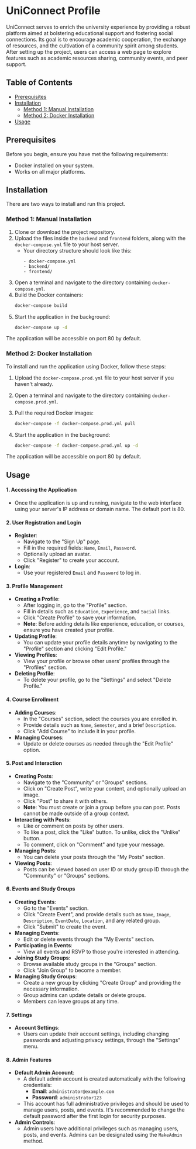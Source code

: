 # UniConnect Profile

UniConnect serves to enrich the university experience by providing a robust platform aimed at bolstering educational support and fostering social connections. Its goal is to encourage academic cooperation, the exchange of resources, and the cultivation of a community spirit among students. After setting up the project, users can access a web page to explore features such as academic resources sharing, community events, and peer support.

## Table of Contents

- [Prerequisites](#prerequisites)
- [Installation](#installation)
  - [Method 1: Manual Installation](#method-1-manual-installation)
  - [Method 2: Docker Installation](#method-2-docker-installation)
- [Usage](#usage)


## Prerequisites

Before you begin, ensure you have met the following requirements:

- Docker installed on your system.
- Works on all major platforms.

## Installation

There are two ways to install and run this project.

### Method 1: Manual Installation

1. Clone or download the project repository.
2. Upload the files inside the `backend` and `frontend` folders, along with the `docker-compose.yml` file to your host server.
   - Your directory structure should look like this:
     ```
     - docker-compose.yml
     - backend/
     - frontend/
     ```
3. Open a terminal and navigate to the directory containing `docker-compose.yml`.
4. Build the Docker containers:
   ```bash
   docker-compose build
   ```
5. Start the application in the background:
   ```bash
   docker-compose up -d
   ```
The application will be accessible on port 80 by default.

### Method 2: Docker Installation

To install and run the application using Docker, follow these steps:

1. Upload the `docker-compose.prod.yml` file to your host server if you haven't already.

2. Open a terminal and navigate to the directory containing `docker-compose.prod.yml`.

3. Pull the required Docker images:

   ```bash
   docker-compose -f docker-compose.prod.yml pull
   ```
 
4. Start the application in the background:

   ```bash
   docker-compose -f docker-compose.prod.yml up -d
   ```
 
The application will be accessible on port 80 by default.

## Usage

#### 1. **Accessing the Application**
   - Once the application is up and running, navigate to the web interface using your server's IP address or domain name. The default port is 80.

#### 2. **User Registration and Login**
   - **Register**: 
     - Navigate to the "Sign Up" page.
     - Fill in the required fields: `Name`, `Email`, `Password`.
     - Optionally upload an avatar.
     - Click "Register" to create your account.
   - **Login**:
     - Use your registered `Email` and `Password` to log in.

#### 3. **Profile Management**
   - **Creating a Profile**:
     - After logging in, go to the "Profile" section.
     - Fill in details such as `Education`, `Experience`, and `Social` links.
     - Click "Create Profile" to save your information.
     - **Note**: Before adding details like experience, education, or courses, ensure you have created your profile.
   - **Updating Profile**:
     - You can update your profile details anytime by navigating to the "Profile" section and clicking "Edit Profile."
   - **Viewing Profiles**:
     - View your profile or browse other users' profiles through the "Profiles" section.
   - **Deleting Profile**:
     - To delete your profile, go to the "Settings" and select "Delete Profile."

#### 4. **Course Enrollment**
   - **Adding Courses**:
     - In the "Courses" section, select the courses you are enrolled in.
     - Provide details such as `Name`, `Semester`, and a brief `Description`.
     - Click "Add Course" to include it in your profile.
   - **Managing Courses**:
     - Update or delete courses as needed through the "Edit Profile" option.

#### 5. **Post and Interaction**
   - **Creating Posts**:
     - Navigate to the "Community" or "Groups" sections.
     - Click on "Create Post", write your content, and optionally upload an image.
     - Click "Post" to share it with others.
     - **Note**: You must create or join a group before you can post. Posts cannot be made outside of a group context.
   - **Interacting with Posts**:
     - Like or comment on posts by other users.
     - To like a post, click the "Like" button. To unlike, click the "Unlike" button.
     - To comment, click on "Comment" and type your message.
   - **Managing Posts**:
     - You can delete your posts through the "My Posts" section.
   - **Viewing Posts**:
     - Posts can be viewed based on user ID or study group ID through the "Community" or "Groups" sections.

#### 6. **Events and Study Groups**
   - **Creating Events**:
     - Go to the "Events" section.
     - Click "Create Event", and provide details such as `Name`, `Image`, `Description`, `EventDate`, `Location`, and any related group.
     - Click "Submit" to create the event.
   - **Managing Events**:
     - Edit or delete events through the "My Events" section.
   - **Participating in Events**:
     - View all events and RSVP to those you're interested in attending.
   - **Joining Study Groups**:
     - Browse available study groups in the "Groups" section.
     - Click "Join Group" to become a member.
   - **Managing Study Groups**:
     - Create a new group by clicking "Create Group" and providing the necessary information.
     - Group admins can update details or delete groups.
     - Members can leave groups at any time.

#### 7. **Settings**
   - **Account Settings**:
     - Users can update their account settings, including changing passwords and adjusting privacy settings, through the "Settings" menu.

#### 8. **Admin Features**
   - **Default Admin Account**:
     - A default admin account is created automatically with the following credentials:
       - **Email**: `administrator@example.com`
       - **Password**: `administrator123`
     - This account has full administrative privileges and should be used to manage users, posts, and events. It's recommended to change the default password after the first login for security purposes.
   - **Admin Controls**:
     - Admin users have additional privileges such as managing users, posts, and events. Admins can be designated using the `MakeAdmin` method.



